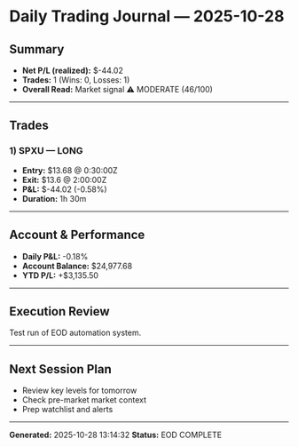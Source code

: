 # Daily Trading Journal — 2025-10-28

## Summary
- **Net P/L (realized):** $-44.02
- **Trades:** 1 (Wins: 0, Losses: 1)
- **Overall Read:** Market signal ⚠️ MODERATE (46/100)

---

## Trades
### 1) SPXU — LONG
- **Entry:** $13.68 @ 0:30:00Z
- **Exit:** $13.6 @ 2:00:00Z
- **P&L:** $-44.02 (-0.58%)
- **Duration:** 1h 30m



---

## Account & Performance
- **Daily P&L:** -0.18%
- **Account Balance:** $24,977.68
- **YTD P/L:** +$3,135.50

---

## Execution Review
Test run of EOD automation system.

---

## Next Session Plan
- Review key levels for tomorrow
- Check pre-market market context
- Prep watchlist and alerts

---

**Generated:** 2025-10-28 13:14:32 
**Status:** EOD COMPLETE
